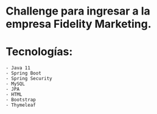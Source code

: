# Challenge para ingresar a la empresa Fidelity Marketing.

# Tecnologías:
    - Java 11
    - Spring Boot
    - Spring Security
    - MySQL
    - JPA
    - HTML
    - Bootstrap
    - Thymeleaf

